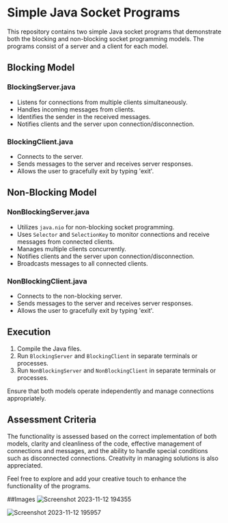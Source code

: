 # Simple Java Socket Programs

This repository contains two simple Java socket programs that demonstrate both the blocking and non-blocking socket programming models. The programs consist of a server and a client for each model.

## Blocking Model

### BlockingServer.java

- Listens for connections from multiple clients simultaneously.
- Handles incoming messages from clients.
- Identifies the sender in the received messages.
- Notifies clients and the server upon connection/disconnection.

### BlockingClient.java

- Connects to the server.
- Sends messages to the server and receives server responses.
- Allows the user to gracefully exit by typing 'exit'.

## Non-Blocking Model

### NonBlockingServer.java

- Utilizes `java.nio` for non-blocking socket programming.
- Uses `Selector` and `SelectionKey` to monitor connections and receive messages from connected clients.
- Manages multiple clients concurrently.
- Notifies clients and the server upon connection/disconnection.
- Broadcasts messages to all connected clients.

### NonBlockingClient.java

- Connects to the non-blocking server.
- Sends messages to the server and receives server responses.
- Allows the user to gracefully exit by typing 'exit'.

## Execution

1. Compile the Java files.
2. Run `BlockingServer` and `BlockingClient` in separate terminals or processes.
3. Run `NonBlockingServer` and `NonBlockingClient` in separate terminals or processes.

Ensure that both models operate independently and manage connections appropriately.

## Assessment Criteria

The functionality is assessed based on the correct implementation of both models, clarity and cleanliness of the code, effective management of connections and messages, and the ability to handle special conditions such as disconnected connections. Creativity in managing solutions is also appreciated.

Feel free to explore and add your creative touch to enhance the functionality of the programs.

##Images
![Screenshot 2023-11-12 194355](https://github.com/roomgnh/blocking-nonblocking/assets/149757857/59999726-d7f5-4ec7-a085-b6e9bf57524d)

![Screenshot 2023-11-12 195957](https://github.com/roomgnh/blocking-nonblocking/assets/149757857/96f4e6d0-e166-4c25-b30e-5d3638dcbeed)

